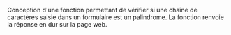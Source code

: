 Conception d'une fonction permettant de vérifier si une chaîne de caractères saisie dans un formulaire est un palindrome. 
La fonction renvoie la réponse en dur sur la page web.